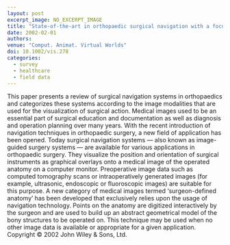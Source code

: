 ```yaml
---
layout: post
excerpt_image: NO_EXCERPT_IMAGE
title: "State-of-the-art in orthopaedic surgical navigation with a focus on medical image modalities"
date: 2002-02-01
authors: 
venue: "Comput. Animat. Virtual Worlds"
doi: 10.1002/vis.278
categories:
  - survey
  - healthcare
  - field data
---
```

This paper presents a review of surgical navigation systems in orthopaedics and categorizes these systems according to the image modalities that are used for the visualization of surgical action. Medical images used to be an essential part of surgical education and documentation as well as diagnosis and operation planning over many years. With the recent introduction of navigation techniques in orthopaedic surgery, a new field of application has been opened. Today surgical navigation systems — also known as image-guided surgery systems — are available for various applications in orthopaedic surgery. They visualize the position and orientation of surgical instruments as graphical overlays onto a medical image of the operated anatomy on a computer monitor. Preoperative image data such as computed tomography scans or intraoperatively generated images (for example, ultrasonic, endoscopic or fluoroscopic images) are suitable for this purpose. A new category of medical images termed ‘surgeon-defined anatomy’ has been developed that exclusively relies upon the usage of navigation technology. Points on the anatomy are digitized interactively by the surgeon and are used to build up an abstract geometrical model of the bony structures to be operated on. This technique may be used when no other image data is available or appropriate for a given application. Copyright © 2002 John Wiley & Sons, Ltd.
